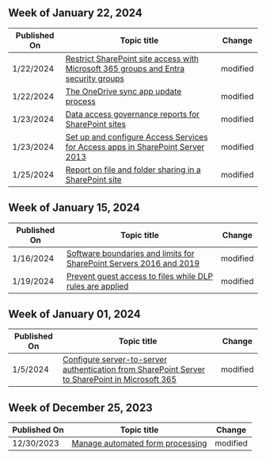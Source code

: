 <!-- This file is generated automatically each week. Changes made to this file will be overwritten.-->



## Week of January 22, 2024


| Published On |Topic title | Change |
|------|------------|--------|
| 1/22/2024 | [Restrict SharePoint site access with Microsoft 365 groups and Entra security groups](/SharePoint/restricted-access-control) | modified |
| 1/22/2024 | [The OneDrive sync app update process](/SharePoint/sync-client-update-process) | modified |
| 1/23/2024 | [Data access governance reports for SharePoint sites](/SharePoint/data-access-governance-reports) | modified |
| 1/23/2024 | [Set up and configure Access Services for Access apps in SharePoint Server 2013](/SharePoint/administration/set-up-and-configure-access-services-for-access-apps) | modified |
| 1/25/2024 | [Report on file and folder sharing in a SharePoint site](/SharePoint/sharing-reports) | modified |


## Week of January 15, 2024


| Published On |Topic title | Change |
|------|------------|--------|
| 1/16/2024 | [Software boundaries and limits for SharePoint Servers 2016 and 2019](/SharePoint/install/software-boundaries-limits-2019) | modified |
| 1/19/2024 | [Prevent guest access to files while DLP rules are applied](/SharePoint/sensitive-by-default) | modified |


## Week of January 01, 2024


| Published On |Topic title | Change |
|------|------------|--------|
| 1/5/2024 | [Configure server-to-server authentication from SharePoint Server to SharePoint in Microsoft 365](/SharePoint/hybrid/configure-server-to-server-authentication) | modified |


## Week of December 25, 2023


| Published On |Topic title | Change |
|------|------------|--------|
| 12/30/2023 | [Manage automated form processing](/SharePoint/manage-automated-form-processing) | modified |
